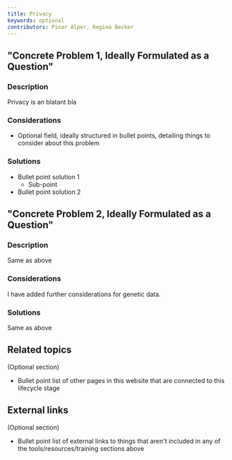 ```yaml
---
title: Privacy
keywords: optional
contributors: Pinar Alper, Regina Becker
---
```


## "Concrete Problem 1, Ideally Formulated as a Question"
 
### Description

Privacy is an blatant bla

### Considerations

* Optional field, ideally structured in bullet points, detailing things to consider about this problem

### Solutions
* Bullet point solution 1
  * Sub-point
* Bullet point solution 2

## "Concrete Problem 2, Ideally Formulated as a Question"
 
### Description 
Same as above

### Considerations
I have added further considerations for genetic data.

### Solutions
Same as above

## Related topics
(Optional section)
* Bullet point list of other pages in this website that are connected to this lifecycle stage

## External links
(Optional section)
* Bullet point list of external links to things that aren't included in any of the tools/resources/training sections above
